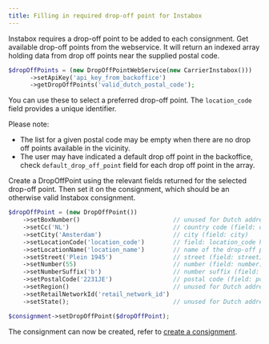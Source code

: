 ```yaml
---
title: Filling in required drop-off point for Instabox
---
```


Instabox requires a drop-off point to be added to each consignment. Get
available drop-off points from the webservice. It will return an indexed array
holding data from drop off points near the supplied postal code.

```php
$dropOffPoints = (new DropOffPointWebService(new CarrierInstabox()))
      ->setApiKey('api_key_from_backoffice')
      ->getDropOffPoints('valid_dutch_postal_code');
```

You can use these to select a preferred drop-off point. The `location_code`
field provides a unique identifier.

Please note:

- The list for a given postal code may be empty when there are no drop off
  points available in the vicinity.
- The user may have indicated a default drop off point in the backoffice,
  check `default_drop_off_point` field for each drop off point in the array.

Create a DropOffPoint using the relevant fields returned for the selected
drop-off point. Then set it on the consignment, which should be an otherwise
valid Instabox consignment.

```php
$dropOffPoint = (new DropOffPoint())
    ->setBoxNumber()                          // unused for Dutch addresses
    ->setCc('NL')                             // country code (field: cc) returned for the drop-off point
    ->setCity('Amsterdam')                    // city (field: city)
    ->setLocationCode('location_code')        // field: location_code holds a unique id for the drop-off point
    ->setLocationName('location_name')        // name of the drop-off point (field: location_name)
    ->setStreet('Plein 1945')                 // street (field: street)
    ->setNumber(55)                           // number (field: number)
    ->setNumberSuffix('b')                    // number suffix (field: number_suffix)
    ->setPostalCode('2231JE')                 // postal code (field: postal_code)
    ->setRegion()                             // unused for Dutch addresses
    ->setRetailNetworkId('retail_network_id')
    ->setState();                             // unused for Dutch addresses

$consignment->setDropOffPoint($dropOffPoint);
```

The consignment can now be created, refer
to [create a consignment](01.create-consignment.md).
